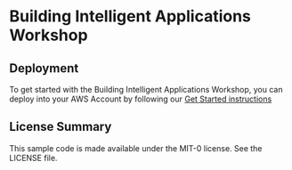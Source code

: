 # Building Intelligent Applications Workshop

## Deployment

To get started with the Building Intelligent Applications Workshop, you can deploy into your AWS Account by following our [Get Started instructions](./docs/getting_started.md)

## License Summary

This sample code is made available under the MIT-0 license. See the LICENSE file.
